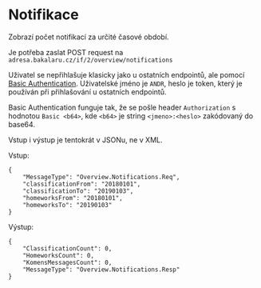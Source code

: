 # Notifikace
Zobrazí počet notifikací za určité časové období.

Je potřeba zaslat POST request na `adresa.bakalaru.cz/if/2/overview/notifications`

Uživatel se nepřihlašuje klasicky jako u ostatních endpointů, ale pomocí [Basic Authentication](https://en.wikipedia.org/wiki/Basic_access_authentication). Uživatelské jméno je `ANDR`, heslo je token, který je používán při přihlašování u ostatních endpointů.

Basic Authentication funguje tak, že se pošle header `Authorization` s hodnotou `Basic <b64>`, kde `<b64>` je string `<jmeno>:<heslo>` zakódovaný do base64.

Vstup i výstup je tentokrát v JSONu, ne v XML.

Vstup:

```
{
    "MessageType": "Overview.Notifications.Req",
    "classificationFrom": "20180101",
    "classificationTo": "20190103",
    "homeworksFrom": "20180101",
    "homeworksTo": "20190103"
}
```

Výstup:
```
{
    "ClassificationCount": 0,
    "HomeworksCount": 0,
    "KomensMessagesCount": 0,
    "MessageType": "Overview.Notifications.Resp"
}
```
